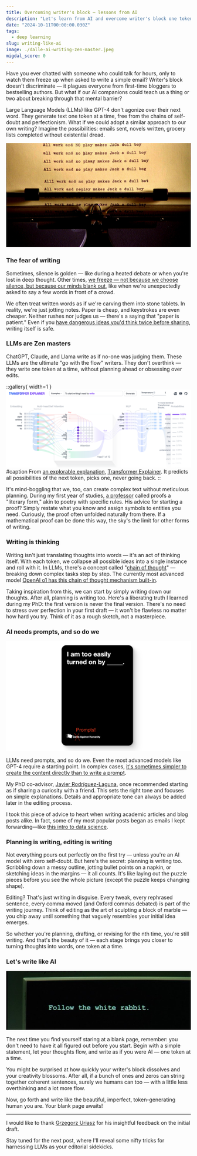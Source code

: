 ```yaml
---
title: Overcoming writer's block — lessons from AI
description: "Let's learn from AI and overcome writer's block one token at a time."
date: "2024-10-11T00:00:00.030Z"
tags:
  - deep learning
slug: writing-like-ai
image: ./dalle-ai-writing-zen-master.jpeg
migdal_score: 0
---
```


Have you ever chatted with someone who could talk for hours, only to watch them freeze up when asked to write a simple email? Writer's block doesn't discriminate — it plagues everyone from first-time bloggers to bestselling authors. But what if our AI companions could teach us a thing or two about breaking through that mental barrier?

Large Language Models (LLMs) like GPT-4 don't agonize over their next word. They generate text one token at a time, free from the chains of self-doubt and perfectionism. What if we could adopt a similar approach to our own writing? Imagine the possibilities: emails sent, novels written, grocery lists completed without existential dread.

![All work and no play makes Jack a dull boy — but a few hints can make you write like crazy.](./shining-writing.jpg)

### The fear of writing

Sometimes, silence is golden — like during a heated debate or when you're lost in deep thought. Other times, [we freeze — not because we choose silence, but because our minds blank out](https://p.migdal.pl/blog/2021/02/dont-fight-flight-or-freeze-your-body-and-emotions), like when we're unexpectedly asked to say a few words in front of a crowd.

We often treat written words as if we're carving them into stone tablets. In reality, we're just jotting notes. Paper is cheap, and keystrokes are even cheaper. Neither rushes nor judges us — there's a saying that "paper is patient." Even if you [have dangerous ideas you'd think twice before sharing](https://slatestarcodex.com/2017/10/23/kolmogorov-complicity-and-the-parable-of-lightning/), writing itself is safe.

### LLMs are Zen masters

ChatGPT, Claude, and Llama write as if no-one was judging them. These LLMs are the ultimate "go with the flow" writers. They don't overthink — they write one token at a time, without planning ahead or obsessing over edits.

::gallery{ width=1 }
![](./transformer-explainer.png)
#caption
From [an explorable explanation](https://p.migdal.pl/blog/2024/05/science-games-explorable-explanations), [Transformer Explainer](https://poloclub.github.io/transformer-explainer/). It predicts all possibilities of the next token, picks one, never going back.
::

It's mind-boggling that we, too, can create complex text without meticulous planning. During my first year of studies, [a professor](https://www.mimuw.edu.pl/~urzy/) called proofs a "literary form," akin to poetry with specific rules. His advice for starting a proof? Simply restate what you know and assign symbols to entities you need. Curiously, the proof often unfolded naturally from there. If a mathematical proof can be done this way, the sky's the limit for other forms of writing.

### Writing is thinking

Writing isn't just translating thoughts into words — it's an act of thinking itself. With each token, we collapse all possible ideas into a single instance and roll with it. In LLMs, there's a concept called "[chain of thought](https://youtu.be/bZQun8Y4L2A?t=1464)" — breaking down complex tasks step by step. The currently most advanced model [OpenAI o1 has this chain of thought mechanism built-in](https://openai.com/index/learning-to-reason-with-llms/).

Taking inspiration from this, we can start by simply writing down our thoughts. After all, planning is writing too. Here's a liberating truth I learned during my PhD: the first version is never the final version. There's no need to stress over perfection in your first draft — it won't be flawless no matter how hard you try. Think of it as a rough sketch, not a masterpiece.

### AI needs prompts, and so do we

![Prompts against humanity. Use wisely.](./prompts-against-humanity.png)

LLMs need prompts, and so do we. Even the most advanced models like GPT-4 require a starting point. In complex cases, [it's sometimes simpler to create the content directly than to write a prompt](https://p.migdal.pl/blog/2023/02/ai-artists-information-theory).

My PhD co-advisor, [Javier Rodríguez-Laguna](http://mononoke.fisfun.uned.es/jrlaguna/), once recommended starting as if sharing a curiosity with a friend. This sets the right tone and focuses on simple explanations. Details and appropriate tone can always be added later in the editing process.

I took this piece of advice to heart when writing academic articles and blog posts alike. In fact, some of my most popular posts began as emails I kept forwarding—like [this intro to data science](https://p.migdal.pl/blog/2016/03/data-science-intro-for-math-phys-background).

### Planning is writing, editing is writing

Not everything pours out perfectly on the first try — unless you're an AI model with zero self-doubt. But here's the secret: planning is writing too. Scribbling down a messy outline, jotting bullet points on a napkin, or sketching ideas in the margins — it all counts. It's like laying out the puzzle pieces before you see the whole picture (except the puzzle keeps changing shape).

Editing? That's just writing in disguise. Every tweak, every rephrased sentence, every comma moved (and Oxford commas debated) is part of the writing journey. Think of editing as the art of sculpting a block of marble — you chip away until something that vaguely resembles your initial idea emerges.

So whether you're planning, drafting, or revising for the nth time, you're still writing. And that's the beauty of it — each stage brings you closer to turning thoughts into words, one token at a time.

### Let's write like AI

![Follow your calling.](./matrix-follow-the-white-rabbit.jpg)

The next time you find yourself staring at a blank page, remember: you don't need to have it all figured out before you start. Begin with a simple statement, let your thoughts flow, and write as if you were AI — one token at a time.

You might be surprised at how quickly your writer's block dissolves and your creativity blossoms. After all, if a bunch of ones and zeros can string together coherent sentences, surely we humans can too — with a little less overthinking and a lot more flow.

Now, go forth and write like the beautiful, imperfect, token-generating human you are. Your blank page awaits!

---

I would like to thank [Grzegorz Uriasz](https://gorbak25.eu/) for his insightful feedback on the initial draft.

Stay tuned for the next post, where I'll reveal some nifty tricks for harnessing LLMs as your editorial sidekicks.
